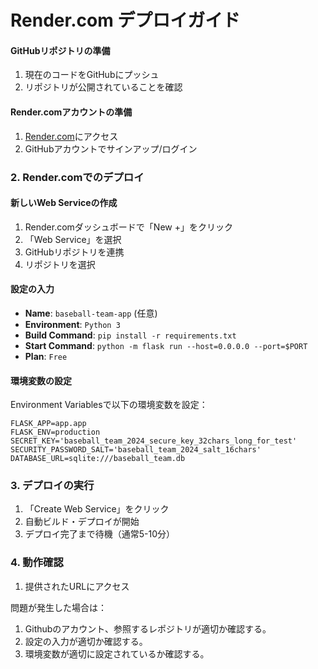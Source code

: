 # Render.com デプロイガイド

#### GitHubリポジトリの準備
1. 現在のコードをGitHubにプッシュ
2. リポジトリが公開されていることを確認

#### Render.comアカウントの準備
1. [Render.com](https://render.com)にアクセス
2. GitHubアカウントでサインアップ/ログイン

### 2. Render.comでのデプロイ

#### 新しいWeb Serviceの作成
1. Render.comダッシュボードで「New +」をクリック
2. 「Web Service」を選択
3. GitHubリポジトリを連携
4. リポジトリを選択

#### 設定の入力
- **Name**: `baseball-team-app` (任意)
- **Environment**: `Python 3`
- **Build Command**: `pip install -r requirements.txt`
- **Start Command**: `python -m flask run --host=0.0.0.0 --port=$PORT`
- **Plan**: `Free`

#### 環境変数の設定
Environment Variablesで以下の環境変数を設定：

```
FLASK_APP=app.app
FLASK_ENV=production
SECRET_KEY='baseball_team_2024_secure_key_32chars_long_for_test'
SECURITY_PASSWORD_SALT='baseball_team_2024_salt_16chars'
DATABASE_URL=sqlite:///baseball_team.db
```

### 3. デプロイの実行

1. 「Create Web Service」をクリック
2. 自動ビルド・デプロイが開始
3. デプロイ完了まで待機（通常5-10分）

### 4. 動作確認

1. 提供されたURLにアクセス



問題が発生した場合は：
1. Githubのアカウント、参照するレポジトリが適切か確認する。
2. 設定の入力が適切か確認する。
3. 環境変数が適切に設定されているか確認する。